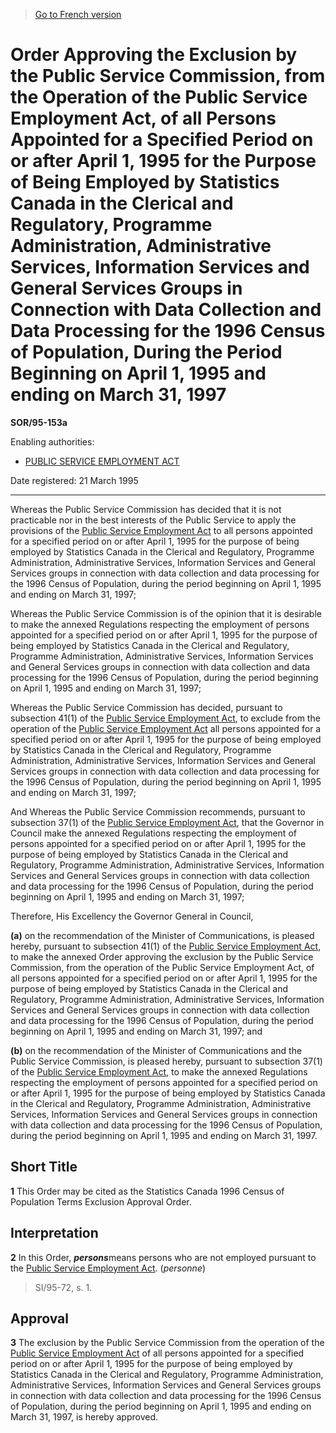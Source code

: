 > [Go to French version](/fr/Règlements/Décrets,%20ordonnances%20et%20règlements%20statutaires/95/153a.md)

# Order Approving the Exclusion by the Public Service Commission, from the Operation of the Public Service Employment Act, of all Persons Appointed for a Specified Period on or after April 1, 1995 for the Purpose of Being Employed by Statistics Canada in the Clerical and Regulatory, Programme Administration, Administrative Services, Information Services and General Services Groups in Connection with Data Collection and Data Processing for the 1996 Census of Population, During the Period Beginning on April 1, 1995 and ending on March 31, 1997

**SOR/95-153a**

Enabling authorities: 
- [PUBLIC SERVICE EMPLOYMENT ACT](/en/Acts/Statutes%20of%20Canada/2003/c.%2022,%20ss.%2012,%2013%20.md)

Date registered: 21 March 1995

----------

Whereas the Public Service Commission has decided that it is not practicable nor in the best interests of the Public Service to apply the provisions of the [Public Service Employment Act](/en/Acts/Statutes%20of%20Canada/2003/c.%2022,%20ss.%2012,%2013%20.md) to all persons appointed for a specified period on or after April 1, 1995 for the purpose of being employed by Statistics Canada in the Clerical and Regulatory, Programme Administration, Administrative Services, Information Services and General Services groups in connection with data collection and data processing for the 1996 Census of Population, during the period beginning on April 1, 1995 and ending on March 31, 1997;

Whereas the Public Service Commission is of the opinion that it is desirable to make the annexed Regulations respecting the employment of persons appointed for a specified period on or after April 1, 1995 for the purpose of being employed by Statistics Canada in the Clerical and Regulatory, Programme Administration, Administrative Services, Information Services and General Services groups in connection with data collection and data processing for the 1996 Census of Population, during the period beginning on April 1, 1995 and ending on March 31, 1997;

Whereas the Public Service Commission has decided, pursuant to subsection 41(1) of the [Public Service Employment Act](/en/Acts/Statutes%20of%20Canada/2003/c.%2022,%20ss.%2012,%2013%20.md), to exclude from the operation of the [Public Service Employment Act](/en/Acts/Statutes%20of%20Canada/2003/c.%2022,%20ss.%2012,%2013%20.md) all persons appointed for a specified period on or after April 1, 1995 for the purpose of being employed by Statistics Canada in the Clerical and Regulatory, Programme Administration, Administrative Services, Information Services and General Services groups in connection with data collection and data processing for the 1996 Census of Population, during the period beginning on April 1, 1995 and ending on March 31, 1997;

And Whereas the Public Service Commission recommends, pursuant to subsection 37(1) of the [Public Service Employment Act](/en/Acts/Statutes%20of%20Canada/2003/c.%2022,%20ss.%2012,%2013%20.md), that the Governor in Council make the annexed Regulations respecting the employment of persons appointed for a specified period on or after April 1, 1995 for the purpose of being employed by Statistics Canada in the Clerical and Regulatory, Programme Administration, Administrative Services, Information Services and General Services groups in connection with data collection and data processing for the 1996 Census of Population, during the period beginning on April 1, 1995 and ending on March 31, 1997;

Therefore, His Excellency the Governor General in Council,

**(a)** on the recommendation of the Minister of Communications, is pleased hereby, pursuant to subsection 41(1) of the [Public Service Employment Act](/en/Acts/Statutes%20of%20Canada/2003/c.%2022,%20ss.%2012,%2013%20.md), to make the annexed Order approving the exclusion by the Public Service Commission, from the operation of the Public Service Employment Act, of all persons appointed for a specified period on or after April 1, 1995 for the purpose of being employed by Statistics Canada in the Clerical and Regulatory, Programme Administration, Administrative Services, Information Services and General Services groups in connection with data collection and data processing for the 1996 Census of Population, during the period beginning on April 1, 1995 and ending on March 31, 1997; and

**(b)** on the recommendation of the Minister of Communications and the Public Service Commission, is pleased hereby, pursuant to subsection 37(1) of the [Public Service Employment Act](/en/Acts/Statutes%20of%20Canada/2003/c.%2022,%20ss.%2012,%2013%20.md), to make the annexed Regulations respecting the employment of persons appointed for a specified period on or after April 1, 1995 for the purpose of being employed by Statistics Canada in the Clerical and Regulatory, Programme Administration, Administrative Services, Information Services and General Services groups in connection with data collection and data processing for the 1996 Census of Population, during the period beginning on April 1, 1995 and ending on March 31, 1997.




## Short Title


**1** This Order may be cited as the Statistics Canada 1996 Census of Population Terms Exclusion Approval Order.




## Interpretation


**2** In this Order, ***persons***means persons who are not employed pursuant to the [Public Service Employment Act](/en/Acts/Statutes%20of%20Canada/2003/c.%2022,%20ss.%2012,%2013%20.md). (*personne*)
> SI/95-72, s. 1.





## Approval


**3** The exclusion by the Public Service Commission from the operation of the [Public Service Employment Act](/en/Acts/Statutes%20of%20Canada/2003/c.%2022,%20ss.%2012,%2013%20.md) of all persons appointed for a specified period on or after April 1, 1995 for the purpose of being employed by Statistics Canada in the Clerical and Regulatory, Programme Administration, Administrative Services, Information Services and General Services groups in connection with data collection and data processing for the 1996 Census of Population, during the period beginning on April 1, 1995 and ending on March 31, 1997, is hereby approved.


